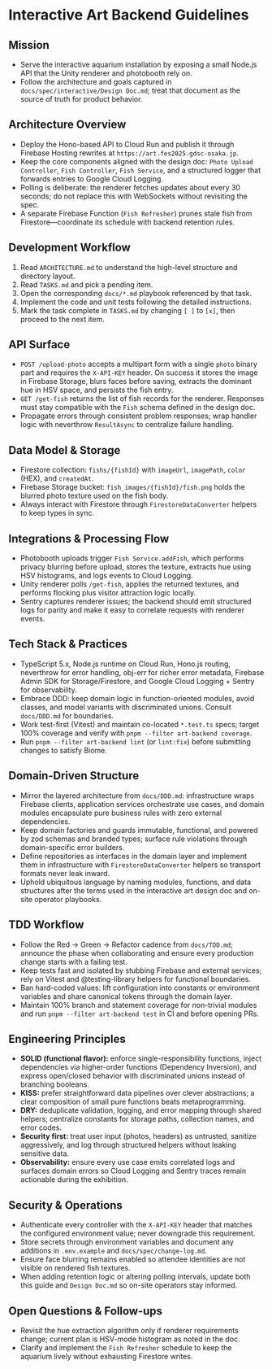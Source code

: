 # Interactive Art Backend Guidelines

## Mission
- Serve the interactive aquarium installation by exposing a small Node.js API that the Unity renderer and photobooth rely on.
- Follow the architecture and goals captured in `docs/spec/interactive/Design Doc.md`; treat that document as the source of truth for product behavior.

## Architecture Overview
- Deploy the Hono-based API to Cloud Run and publish it through Firebase Hosting rewrites at `https://art.fes2025.gdsc-osaka.jp`.
- Keep the core components aligned with the design doc: `Photo Upload Controller`, `Fish Controller`, `Fish Service`, and a structured logger that forwards entries to Google Cloud Logging.
- Polling is deliberate: the renderer fetches updates about every 30 seconds; do not replace this with WebSockets without revisiting the spec.
- A separate Firebase Function (`Fish Refresher`) prunes stale fish from Firestore—coordinate its schedule with backend retention rules.

## Development Workflow
1. Read `ARCHITECTURE.md` to understand the high-level structure and directory layout.
2. Read `TASKS.md` and pick a pending item.
3. Open the corresponding `docs/*.md` playbook referenced by that task.
4. Implement the code and unit tests following the detailed instructions.
5. Mark the task complete in `TASKS.md` by changing `[ ]` to `[x]`, then proceed to the next item.

## API Surface
- `POST /upload-photo` accepts a multipart form with a single `photo` binary part and requires the `X-API-KEY` header. On success it stores the image in Firebase Storage, blurs faces before saving, extracts the dominant hue in HSV space, and persists the fish entry.
- `GET /get-fish` returns the list of fish records for the renderer. Responses must stay compatible with the `Fish` schema defined in the design doc.
- Propagate errors through consistent problem responses; wrap handler logic with neverthrow `ResultAsync` to centralize failure handling.

## Data Model & Storage
- Firestore collection: `fishs/{fishId}` with `imageUrl`, `imagePath`, `color` (HEX), and `createdAt`.
- Firebase Storage bucket: `fish_images/{fishId}/fish.png` holds the blurred photo texture used on the fish body.
- Always interact with Firestore through `FirestoreDataConverter` helpers to keep types in sync.

## Integrations & Processing Flow
- Photobooth uploads trigger `Fish Service.addFish`, which performs privacy blurring before upload, stores the texture, extracts hue using HSV histograms, and logs events to Cloud Logging.
- Unity renderer polls `/get-fish`, applies the returned textures, and performs flocking plus visitor attraction logic locally.
- Sentry captures renderer issues; the backend should emit structured logs for parity and make it easy to correlate requests with renderer events.

## Tech Stack & Practices
- TypeScript 5.x, Node.js runtime on Cloud Run, Hono.js routing, neverthrow for error handling, obj-err for richer error metadata, Firebase Admin SDK for Storage/Firestore, and Google Cloud Logging + Sentry for observability.
- Embrace DDD: keep domain logic in function-oriented modules, avoid classes, and model variants with discriminated unions. Consult `docs/DDD.md` for boundaries.
- Work test-first (Vitest) and maintain co-located `*.test.ts` specs; target 100% coverage and verify with `pnpm --filter art-backend coverage`.
- Run `pnpm --filter art-backend lint` (or `lint:fix`) before submitting changes to satisfy Biome.

## Domain-Driven Structure
- Mirror the layered architecture from `docs/DDD.md`: infrastructure wraps Firebase clients, application services orchestrate use cases, and domain modules encapsulate pure business rules with zero external dependencies.
- Keep domain factories and guards immutable, functional, and powered by zod schemas and branded types; surface rule violations through domain-specific error builders.
- Define repositories as interfaces in the domain layer and implement them in infrastructure with `FirestoreDataConverter` helpers so transport formats never leak inward.
- Uphold ubiquitous language by naming modules, functions, and data structures after the terms used in the interactive art design doc and on-site operator playbooks.

## TDD Workflow
- Follow the Red → Green → Refactor cadence from `docs/TDD.md`; announce the phase when collaborating and ensure every production change starts with a failing test.
- Keep tests fast and isolated by stubbing Firebase and external services; rely on Vitest and @testing-library helpers for functional boundaries.
- Ban hard-coded values: lift configuration into constants or environment variables and share canonical tokens through the domain layer.
- Maintain 100% branch and statement coverage for non-trivial modules and run `pnpm --filter art-backend test` in CI and before opening PRs.

## Engineering Principles
- **SOLID (functional flavor):** enforce single-responsibility functions, inject dependencies via higher-order functions (Dependency Inversion), and express open/closed behavior with discriminated unions instead of branching booleans.
- **KISS:** prefer straightforward data pipelines over clever abstractions; a clear composition of small pure functions beats metaprogramming.
- **DRY:** deduplicate validation, logging, and error mapping through shared helpers; centralize constants for storage paths, collection names, and error codes.
- **Security first:** treat user input (photos, headers) as untrusted, sanitize aggressively, and log through structured helpers without leaking sensitive data.
- **Observability:** ensure every use case emits correlated logs and surfaces domain errors so Cloud Logging and Sentry traces remain actionable during the exhibition.

## Security & Operations
- Authenticate every controller with the `X-API-KEY` header that matches the configured environment value; never downgrade this requirement.
- Store secrets through environment variables and document any additions in `.env.example` and `docs/spec/change-log.md`.
- Ensure face blurring remains enabled so attendee identities are not visible on rendered fish textures.
- When adding retention logic or altering polling intervals, update both this guide and `Design Doc.md` so on-site operators stay informed.

## Open Questions & Follow-ups
- Revisit the hue extraction algorithm only if renderer requirements change; current plan is HSV-mode histogram as noted in the doc.
- Clarify and implement the `Fish Refresher` schedule to keep the aquarium lively without exhausting Firestore writes.
